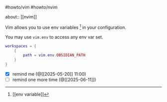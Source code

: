 #howto/vim #howto/nvim

about:: [[nvim]]

Vim allows you to use env variables [^1] in your configuration.

You may use `vim.env` to access any env var set.

```lua
workspaces = {
	{
		path = vim.env.OBSIDIAN_PATH
	}
}
```

- [x] remind me (@[[2025-05-20]] 11:00)
- [ ] remind one more time (@[[2025-06-11]])

[^1]: [[env variable]]